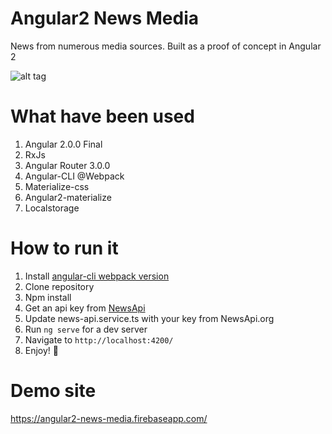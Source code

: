 # Angular2 News Media

News from numerous media sources. Built as a proof of concept in Angular 2

![alt tag](https://raw.githubusercontent.com/unseen1980/Angular2-News-Media/master/Angular2NewsScreenshot.gif)

# What have been used

1. Angular 2.0.0 Final
2. RxJs
3. Angular Router 3.0.0
4. Angular-CLI @Webpack
5. Materialize-css
6. Angular2-materialize
7. Localstorage

# How to run it

1. Install [angular-cli webpack version](https://github.com/angular/angular-cli)
2. Clone repository
3. Npm install
4. Get an api key from [NewsApi](https://newsapi.org/)
5. Update news-api.service.ts with your key from NewsApi.org
6. Run `ng serve` for a dev server
7. Navigate to `http://localhost:4200/`
8. Enjoy! :punch:

# Demo site
https://angular2-news-media.firebaseapp.com/
